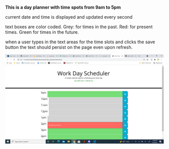 **This is a day planner with time spots from 9am to 5pm**

current date and time is displayed and updated every second

text boxes are color coded.
Grey: for times in the past.
Red: for present times.
Green for times in the future.

when a user types in the text areas for the time slots and clicks the save button the text should persist on the page
even upon refresh.

![here's a screenshot of the planner](assets\2021-07-28%20(1).png)